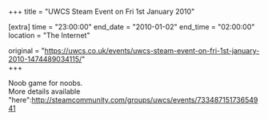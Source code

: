 +++
title = "UWCS Steam Event on Fri 1st January 2010"

[extra]
time = "23:00:00"
end_date = "2010-01-02"
end_time = "02:00:00"
location = "The Internet"

original = "https://uwcs.co.uk/events/uwcs-steam-event-on-fri-1st-january-2010-1474489034115/"    
+++

Noob game for noobs.  
More details available "here":http://steamcommunity.com/groups/uwcs/events/73348715173654941

